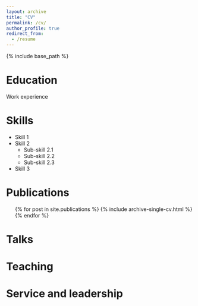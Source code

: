 ```yaml
---
layout: archive
title: "CV"
permalink: /cv/
author_profile: true
redirect_from:
  - /resume
---
```


{% include base_path %}

Education
======
<!-- * B.S. in GitHub, GitHub University, 2012
* M.S. in Jekyll, GitHub University, 2014
* Ph.D in Version Control Theory, GitHub University, 2018 (expected) -->

Work experience
<!-- ======
* Summer 2015: Research Assistant
  * Github University
  * Duties included: Tagging issues
  * Supervisor: Professor Git

* Fall 2015: Research Assistant
  * Github University
  * Duties included: Merging pull requests
  * Supervisor: Professor Hub -->
  
Skills
======
* Skill 1
* Skill 2
  * Sub-skill 2.1
  * Sub-skill 2.2
  * Sub-skill 2.3
* Skill 3

Publications
======
  <ul>{% for post in site.publications %}
    {% include archive-single-cv.html %}
  {% endfor %}</ul>
  
Talks
======
  <!-- <ul>{% for post in site.talks %}
    {% include archive-single-talk-cv.html %}
  {% endfor %}</ul> -->
  
Teaching
======
  <!-- <ul>{% for post in site.teaching %}
    {% include archive-single-cv.html %}
  {% endfor %}</ul> -->
  
Service and leadership
======
<!-- * Currently signed in to 43 different slack teams -->
